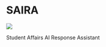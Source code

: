 # SAIRA
![](https://roscontrol.com/wp-content/uploads/2021/09/3154162842492e414e52.jpg)

Student Affairs AI Response Assistant
